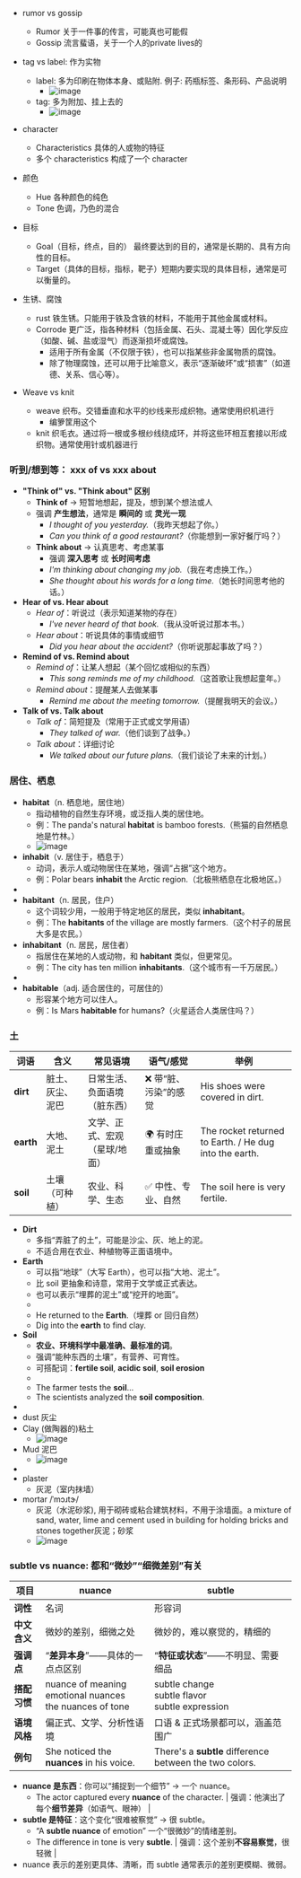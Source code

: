 - rumor vs gossip
  - Rumor 关于一件事的传言，可能真也可能假
  - Gossip 流言蜚语，关于一个人的private lives的

- tag vs label: 作为实物
  - label: 多为印刷在物体本身、或贴附. 例子: 药瓶标签、条形码、产品说明
    - ![image](https://github.com/user-attachments/assets/063237de-157c-4c3f-a3fe-e484a59a7bfe)
  - tag: 多为附加、挂上去的
    - ![image](https://github.com/user-attachments/assets/95266609-af6f-49e0-823e-266bb266d5f8)

- character
  - Characteristics 具体的人或物的特征
  - 多个 characteristics 构成了一个 character

- 颜色
  - Hue 各种颜色的纯色
  - Tone 色调，乃色的混合

- 目标
  - Goal（目标，终点，目的） 最终要达到的目的，通常是长期的、具有方向性的目标。
  - Target（具体的目标，指标，靶子）短期内要实现的具体目标，通常是可以衡量的。

- 生锈、腐蚀
  - rust 铁生锈。只能用于铁及含铁的材料，不能用于其他金属或材料。
  - Corrode 更广泛，指各种材料（包括金属、石头、混凝土等）因化学反应（如酸、碱、盐或湿气）而逐渐损坏或腐蚀。
    - 适用于所有金属（不仅限于铁），也可以指某些非金属物质的腐蚀。
    - 除了物理腐蚀，还可以用于比喻意义，表示“逐渐破坏”或“损害”（如道德、关系、信心等）。

- Weave vs knit
  - weave 织布。交错垂直和水平的纱线来形成织物。通常使用织机进行
    - 编箩筐用这个
  - knit 织毛衣。通过将一根或多根纱线绕成环，并将这些环相互套接以形成织物。通常使用针或机器进行

### 听到/想到等： xxx of vs xxx about
- **"Think of" vs. "Think about" 区别**  
   - **Think of** → 短暂地想起，提及，想到某个想法或人 
   - 强调 **产生想法**，通常是 **瞬间的** 或 **灵光一现**
     - *I thought of you yesterday.*（我昨天想起了你。）
     - *Can you think of a good restaurant?*（你能想到一家好餐厅吗？）
   - **Think about** → 认真思考、考虑某事
     - 强调 **深入思考** 或 **长时间考虑**
     - *I'm thinking about changing my job.*（我在考虑换工作。）  
     - *She thought about his words for a long time.*（她长时间思考他的话。）  
- **Hear of vs. Hear about** 
   - *Hear of*：听说过（表示知道某物的存在）
     - *I've never heard of that book.*（我从没听说过那本书。）
   - *Hear about*：听说具体的事情或细节
     - *Did you hear about the accident?*（你听说那起事故了吗？）
- **Remind of vs. Remind about** 
   - *Remind of*：让某人想起（某个回忆或相似的东西）
     - *This song reminds me of my childhood.*（这首歌让我想起童年。）
   - *Remind about*：提醒某人去做某事
     - *Remind me about the meeting tomorrow.*（提醒我明天的会议。）
- **Talk of vs. Talk about** 
   - *Talk of*：简短提及（常用于正式或文学用语）
     - *They talked of war.*（他们谈到了战争。）
   - *Talk about*：详细讨论
     - *We talked about our future plans.*（我们谈论了未来的计划。）

### 居住、栖息
- **habitat**（n. 栖息地，居住地）  
   - 指动植物的自然生存环境，或泛指人类的居住地。  
   - 例：The panda's natural **habitat** is bamboo forests.（熊猫的自然栖息地是竹林。）
   - ![image](https://github.com/user-attachments/assets/4d848cb5-08be-4740-98e0-6a36287674ef)
- **inhabit**（v. 居住于，栖息于）  
   - 动词，表示人或动物居住在某地，强调“占据”这个地方。  
   - 例：Polar bears **inhabit** the Arctic region.（北极熊栖息在北极地区。）
-
- **habitant**（n. 居民，住户）  
   - 这个词较少用，一般用于特定地区的居民，类似 **inhabitant**。  
   - 例：The **habitants** of the village are mostly farmers.（这个村子的居民大多是农民。）
- **inhabitant**（n. 居民，居住者）  
   - 指居住在某地的人或动物，和 **habitant** 类似，但更常见。  
   - 例：The city has ten million **inhabitants**.（这个城市有一千万居民。）
-
- **habitable**（adj. 适合居住的，可居住的）  
   - 形容某个地方可以住人。  
   - 例：Is Mars **habitable** for humans?（火星适合人类居住吗？）

### 土

| 词语   | 含义 | 常见语境 | 语气/感觉 | 举例 |
|--------|------|-----------|-----------|------|
| **dirt**  | 脏土、灰尘、泥巴 | 日常生活、负面语境（脏东西） | ❌ 带“脏、污染”的感觉 | His shoes were covered in dirt. |
| **earth** | 大地、泥土 | 文学、正式、宏观（星球/地面） | 🌍 有时庄重或抽象 | The rocket returned to Earth. / He dug into the earth. |
| **soil**  | 土壤（可种植） | 农业、科学、生态 | ✅ 中性、专业、自然 | The soil here is very fertile. |

- **Dirt**
  - 多指“弄脏了的土”，可能是沙尘、灰、地上的泥。
  - 不适合用在农业、种植物等正面语境中。
- **Earth**
  - 可以指“地球”（大写 Earth），也可以指“大地、泥土”。
  - 比 soil 更抽象和诗意，常用于文学或正式表达。
  - 也可以表示“埋葬的泥土”或“挖开的地面”。
  - 
  - He returned to the **Earth**.（埋葬 or 回归自然）  
  - Dig into the **earth** to find clay.
- **Soil**
  - **农业、环境科学中最准确、最标准的词**。
  - 强调“能种东西的土壤”，有营养、可育性。
  - 可搭配词：**fertile soil**, **acidic soil**, **soil erosion**
  - 
  - The farmer tests the **soil**...
  - The scientists analyzed the **soil composition**.
- 
- dust 灰尘
- Clay (做陶器的)粘土
  - ![image](https://github.com/user-attachments/assets/2d96f46a-38c9-4a63-ae03-4d6d262bc502)
- Mud 泥巴
  - ![image](https://github.com/user-attachments/assets/a9918c5f-a223-400d-a686-211c6bb94da3)
-
- plaster
  - 灰泥（室内抹墙）
- mortar /ˈmɔɹtɝ/
  - 灰泥（水泥砂浆), 用于砌砖或粘合建筑材料，不用于涂墙面。a mixture of sand, water, lime and cement used in building for holding bricks and stones together灰泥；砂浆
  - ![image](https://github.com/user-attachments/assets/f269a76e-97eb-47d7-9b5c-d2a0420a2a39)

### subtle vs nuance: 都和“微妙”“细微差别”有关

| 项目 | **nuance** | **subtle** |
|------|------------|------------|
| **词性** | 名词 | 形容词 |
| **中文含义** | 微妙的差别，细微之处 | 微妙的，难以察觉的，精细的 |
| **强调点** | “**差异本身**”——具体的一点点区别 | “**特征或状态**”——不明显、需要细品 |
| **搭配习惯** | nuance of meaning<br>emotional nuances<br>the nuances of tone | subtle change<br>subtle flavor<br>subtle expression |
| **语境风格** | 偏正式、文学、分析性语境 | 口语 & 正式场景都可以，涵盖范围广 |
| **例句** | She noticed the **nuances** in his voice. | There's a **subtle** difference between the two colors. |

- **nuance 是东西**：你可以“捕捉到一个细节” → 一个 nuance。
  - The actor captured every **nuance** of the character. | 强调：他演出了每个**细节差异**（如语气、眼神） |
- **subtle 是特征**：这个变化“很难被察觉” → 很 subtle。
  - “A **subtle nuance** of emotion”  一个“很微妙”的情绪差别。
  - The difference in tone is very **subtle**. | 强调：这个差别**不容易察觉**，很轻微 |
- nuance 表示的差别更具体、清晰，而 subtle 通常表示的差别更模糊、微弱。
